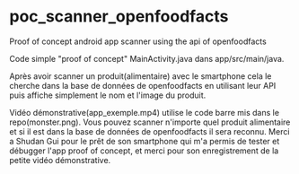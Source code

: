 # poc_scanner_openfoodfacts
Proof of concept android app scanner using the api of openfoodfacts

Code simple "proof of concept" MainActivity.java dans app/src/main/java.

Après avoir scanner un produit(alimentaire) avec le smartphone cela le cherche dans la base de données de openfoodfacts en utilisant leur API 
puis affiche simplement le nom et l'image du produit.

Vidéo démonstrative(app_exemple.mp4) utilise le code barre mis dans le repo(monster.png).
Vous pouvez scanner n'importe quel produit alimentaire et si il est dans la base de données de openfoodfacts il sera reconnu.
Merci a Shudan Gui pour le prêt de son smartphone qui m'a permis de tester et débugger l'app proof of concept, et merci pour son enregistrement de la petite vidéo démonstrative.
